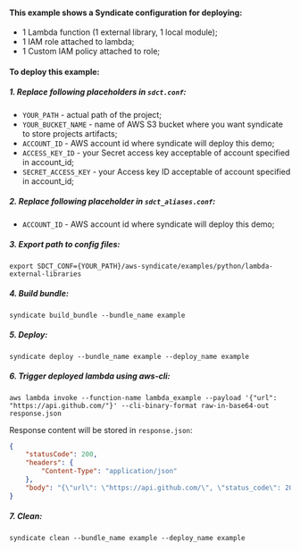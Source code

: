 #### This example shows a Syndicate configuration for deploying:
* 1 Lambda function (1 external library, 1 local module);
* 1 IAM role attached to lambda;
* 1 Custom IAM policy attached to role;

#### To deploy this example:

##### 1. Replace following placeholders in `sdct.conf`:
* `YOUR_PATH` - actual path of the project;
* `YOUR_BUCKET_NAME` - name of AWS S3 bucket where you want syndicate to store projects artifacts;
* `ACCOUNT_ID` - AWS account id where syndicate will deploy this demo;
* `ACCESS_KEY_ID` - your Secret access key acceptable of account specified in account_id;
* `SECRET_ACCESS_KEY` - your Access key ID acceptable of account specified in account_id;

##### 2. Replace following placeholder in `sdct_aliases.conf`:
* `ACCOUNT_ID` - AWS account id where syndicate will deploy this demo;

##### 3. Export path to config files:
`export SDCT_CONF={YOUR_PATH}/aws-syndicate/examples/python/lambda-external-libraries`

##### 4. Build bundle:
`syndicate build_bundle --bundle_name example`

##### 5. Deploy:
`syndicate deploy --bundle_name example --deploy_name example`


##### 6. Trigger deployed lambda using aws-cli:
`aws lambda invoke --function-name lambda_example --payload '{"url": "https://api.github.com/"}' --cli-binary-format raw-in-base64-out response.json`

Response content will be stored in `response.json`:
```json
{
    "statusCode": 200,
    "headers": {
        "Content-Type": "application/json"
    },
    "body": "{\"url\": \"https://api.github.com/\", \"status_code\": 200, \"response_time\": \"0.112317s.\"}"
}
```

##### 7. Clean:
`syndicate clean --bundle_name example --deploy_name example`

